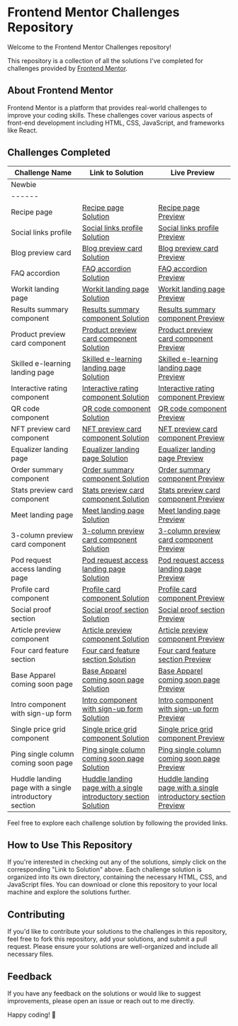 # Frontend Mentor Challenges Repository

Welcome to the Frontend Mentor Challenges repository! 

This repository is a collection of all the solutions I've completed for challenges provided by [Frontend Mentor](https://www.frontendmentor.io/).

## About Frontend Mentor
Frontend Mentor is a platform that provides real-world challenges to improve your coding skills. These challenges cover various aspects of front-end development including HTML, CSS, JavaScript, and frameworks like React.

## Challenges Completed
| Challenge Name | Link to Solution |  Live Preview |
|----------------|------------------|--------------|
|Newbie|
|------|
| Recipe page | [Recipe page Solution](#) | [Recipe page Preview](#) |
| Social links profile | [Social links profile Solution](#) | [Social links profile Preview](#) |
| Blog preview card | [Blog preview card Solution](#) | [Blog preview card Preview](#) |
| FAQ accordion | [FAQ accordion Solution](#) | [FAQ accordion Preview](#) |
| Workit landing page | [Workit landing page Solution](#) | [Workit landing page Preview](#) |
| Results summary component | [Results summary component Solution](#) | [Results summary component Preview](#) |
| Product preview card component | [Product preview card component Solution](#) | [Product preview card component Preview](#) |
| Skilled e-learning landing page | [Skilled e-learning landing page Solution](#) | [Skilled e-learning landing page Preview](#) |
| Interactive rating component | [Interactive rating component Solution](#) | [Interactive rating component Preview](#) |
| QR code component | [QR code component Solution](#) | [QR code component Preview](#) |
| NFT preview card component | [NFT preview card component Solution](#) | [NFT preview card component Preview](#) |
| Equalizer landing page | [Equalizer landing page Solution](#) | [Equalizer landing page Preview](#) |
| Order summary component | [Order summary component Solution](#) | [Order summary component Preview](#) |
| Stats preview card component | [Stats preview card component Solution](#) | [Stats preview card component Preview](#) |
| Meet landing page | [Meet landing page Solution](#) | [Meet landing page Preview](#) |
| 3-column preview card component | [3-column preview card component Solution](#) | [3-column preview card component Preview](#) |
| Pod request access landing page | [Pod request access landing page Solution](#) | [Pod request access landing page Preview](#) |
| Profile card component | [Profile card component Solution](#) | [Profile card component Preview](#) |
| Social proof section | [Social proof section Solution](#) | [Social proof section Preview](#) |
| Article preview component | [Article preview component Solution](#) | [Article preview component Preview](#) |
| Four card feature section | [Four card feature section Solution](#) | [Four card feature section Preview](#) |
| Base Apparel coming soon page | [Base Apparel coming soon page Solution](#) | [Base Apparel coming soon page Preview](#) |
| Intro component with sign-up form | [Intro component with sign-up form Solution](#) | [Intro component with sign-up form Preview](#) |
| Single price grid component | [Single price grid component Solution](#) | [Single price grid component Preview](#) |
| Ping single column coming soon page | [Ping single column coming soon page Solution](#) | [Ping single column coming soon page Preview](#) |
| Huddle landing page with a single introductory section | [Huddle landing page with a single introductory section Solution](#) | [Huddle landing page with a single introductory section Preview](#) |



Feel free to explore each challenge solution by following the provided links.

## How to Use This Repository
If you're interested in checking out any of the solutions, simply click on the corresponding "Link to Solution" above. Each challenge solution is organized into its own directory, containing the necessary HTML, CSS, and JavaScript files. You can download or clone this repository to your local machine and explore the solutions further.

## Contributing
If you'd like to contribute your solutions to the challenges in this repository, feel free to fork this repository, add your solutions, and submit a pull request. Please ensure your solutions are well-organized and include all necessary files.

## Feedback
If you have any feedback on the solutions or would like to suggest improvements, please open an issue or reach out to me directly.

Happy coding! 🚀

